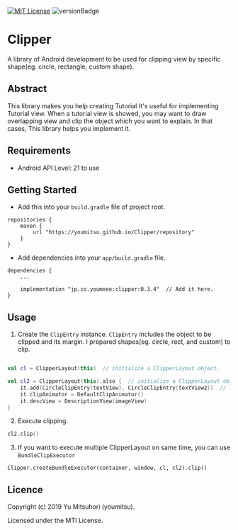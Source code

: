 [![MIT License](http://img.shields.io/badge/license-MIT-blue.svg?style=flat)](LICENSE)
![versionBadge](https://img.shields.io/badge/version-0.3.4-green.svg)

# Clipper


A library of Android development to be used for clipping view by specific shape(eg. circle, rectangle, custom shape).


## Abstract


This library makes you help creating Tutorial
It's useful for implementing Tutorial view.
When a tutorial view is showed, you may want to draw overlapping view and clip the object which you want to explain.
In that cases, This library helps you implement it.


## Requirements


- Android API Level: 21 to use

## Getting Started


- Add this into your `build.gradle` file of project root.


```
repositories {
    maven {
        url "https://youmitsu.github.io/Clipper/repository"
    }
}
```


- Add dependencies into your `app/build.gradle` file.

```
dependencies {
    ...
    
    implementation "jp.co.youmeee:clipper:0.3.4"  // Add it here.
}
```


## Usage


1. Create the `ClipEntry` instance. `ClipEntry` includes the object to be clipped and its margin. I prepared shapes(eg. circle, rect, and custom) to clip.

```kotlin

val cl = ClipperLayout(this)  // initialize a ClipperLayout object.

val cl2 = ClipperLayout(this).also {  // initialize a ClipperLayout object and its propeties by also{}.
    it.add(CircleClipEntry(textView), CircleClipEntry(textView2))  //
    it.clipAnimator = DefaultClipAnimator()
    it.descView = DescriptionView(imageView)
}
```

2. Execute clipping.


```kotlin
cl2.clip()
```

3. If you want to execute multiple ClipperLayout on same time, you can use `BundleClipExecutor`


```
Clipper.createBundleExecutor(container, window, cl, cl2).clip()
```

## Licence

Copyright (c) 2019 Yu Mitsuhori (youmitsu).

Licensed under the MTI License.
